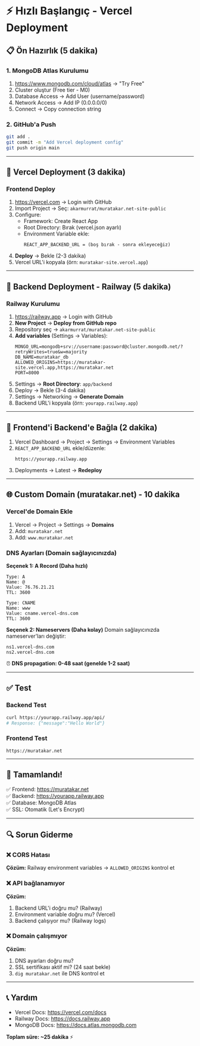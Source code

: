 # ⚡ Hızlı Başlangıç - Vercel Deployment

## 📋 Ön Hazırlık (5 dakika)

### 1. MongoDB Atlas Kurulumu
1. https://www.mongodb.com/cloud/atlas → "Try Free" 
2. Cluster oluştur (Free tier - M0)
3. Database Access → Add User (username/password)
4. Network Access → Add IP (0.0.0.0/0)
5. Connect → Copy connection string

### 2. GitHub'a Push
```bash
git add .
git commit -m "Add Vercel deployment config"
git push origin main
```

---

## 🚀 Vercel Deployment (3 dakika)

### Frontend Deploy
1. https://vercel.com → Login with GitHub
2. Import Project → Seç: `akarmurrat/muratakar.net-site-public`
3. Configure:
   - Framework: Create React App
   - Root Directory: Bırak (vercel.json ayarlı)
   - Environment Variable ekle:
     ```
     REACT_APP_BACKEND_URL = (boş bırak - sonra ekleyeceğiz)
     ```
4. **Deploy** → Bekle (2-3 dakika)
5. Vercel URL'i kopyala (örn: `muratakar-site.vercel.app`)

---

## 🔧 Backend Deployment - Railway (5 dakika)

### Railway Kurulumu
1. https://railway.app → Login with GitHub
2. **New Project** → **Deploy from GitHub repo**
3. Repository seç → `akarmurrat/muratakar.net-site-public`
4. **Add variables** (Settings → Variables):
   ```
   MONGO_URL=mongodb+srv://username:password@cluster.mongodb.net/?retryWrites=true&w=majority
   DB_NAME=muratakar_db
   ALLOWED_ORIGINS=https://muratakar-site.vercel.app,https://muratakar.net
   PORT=8000
   ```
5. Settings → **Root Directory**: `app/backend`
6. Deploy → Bekle (3-4 dakika)
7. Settings → Networking → **Generate Domain**
8. Backend URL'i kopyala (örn: `yourapp.railway.app`)

---

## 🔗 Frontend'i Backend'e Bağla (2 dakika)

1. Vercel Dashboard → Project → Settings → Environment Variables
2. `REACT_APP_BACKEND_URL` ekle/düzenle:
   ```
   https://yourapp.railway.app
   ```
3. Deployments → Latest → **Redeploy**

---

## 🌐 Custom Domain (muratakar.net) - 10 dakika

### Vercel'de Domain Ekle
1. Vercel → Project → Settings → **Domains**
2. Add: `muratakar.net`
3. Add: `www.muratakar.net`

### DNS Ayarları (Domain sağlayıcınızda)

**Seçenek 1: A Record (Daha hızlı)**
```
Type: A
Name: @
Value: 76.76.21.21
TTL: 3600

Type: CNAME
Name: www
Value: cname.vercel-dns.com
TTL: 3600
```

**Seçenek 2: Nameservers (Daha kolay)**
Domain sağlayıcınızda nameserver'ları değiştir:
```
ns1.vercel-dns.com
ns2.vercel-dns.com
```

⏰ **DNS propagation: 0-48 saat (genelde 1-2 saat)**

---

## ✅ Test

### Backend Test
```bash
curl https://yourapp.railway.app/api/
# Response: {"message":"Hello World"}
```

### Frontend Test
```
https://muratakar.net
```

---

## 🎉 Tamamlandı!

✅ Frontend: https://muratakar.net  
✅ Backend: https://yourapp.railway.app  
✅ Database: MongoDB Atlas  
✅ SSL: Otomatik (Let's Encrypt)

---

## 🔍 Sorun Giderme

### ❌ CORS Hatası
**Çözüm:** Railway environment variables → `ALLOWED_ORIGINS` kontrol et

### ❌ API bağlanamıyor
**Çözüm:** 
1. Backend URL'i doğru mu? (Railway)
2. Environment variable doğru mu? (Vercel)
3. Backend çalışıyor mu? (Railway logs)

### ❌ Domain çalışmıyor
**Çözüm:**
1. DNS ayarları doğru mu?
2. SSL sertifikası aktif mi? (24 saat bekle)
3. `dig muratakar.net` ile DNS kontrol et

---

## 📞 Yardım

- Vercel Docs: https://vercel.com/docs
- Railway Docs: https://docs.railway.app
- MongoDB Docs: https://docs.atlas.mongodb.com

**Toplam süre: ~25 dakika** ⚡

